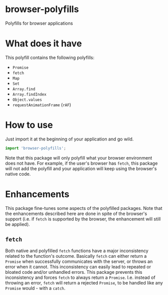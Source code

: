 # browser-polyfills
Polyfills for browser applications

# What does it have
This polyfill contains the following polyfills:
 - `Promise`
 - `fetch`
 - `Map`
 - `Set`
 - `Array.find`
 - `Array.findIndex`
 - `Object.values`
 - `requestAnimationFrame` (`rAF`)

# How to use
Just import it at the beginning of your application and go wild.
```javascript
import 'browser-polyfills';
```
Note that this package will only polyfill what your browser environment does not
have. For example, if the user's browser has `fetch`, this package will not add
the polyfill and your application will keep using the browser's native code.

# Enhancements
This package fine-tunes some aspects of the polyfilled packages. Note that the
enhancements described here are done in spite of the browser's support (i.e.
if `fetch` is supported by the browser, the enhancement will still be applied).

## `fetch`
Both native and polyfilled `fetch` functions have a major inconsistency related
to the function's outcome. Basically `fetch` can either return a `Promise` when
successfully communicates with the server, or throws an error when it cannot.
This inconsistency can easily lead to repeated or bloated code and/or unhandled
errors. This package prevents this inconsistency and forces `fetch` to always
return a `Promise`. I.e. instead of throwing an error, `fetch` will return a
rejected `Promise`, to be handled like any `Promise` would - with a `catch`.
